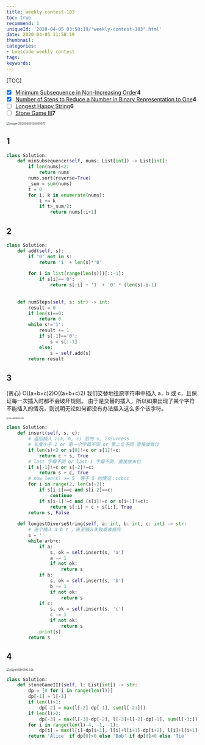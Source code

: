 ```yaml
---
title: weekly-contest-183
toc: true
recommend: 1
uniqueId: '2020-04-05 03:58:19/"weekly-contest-183".html'
date: 2020-04-05 11:58:19
thumbnail:
categories:
- Leetcode weekly contest
tags:
keywords:
---
```


[TOC]

- [x] [Minimum Subsequence in Non-Increasing Order](https://leetcode.com/contest/weekly-contest-183/problems/minimum-subsequence-in-non-increasing-order)**4**
- [x] [Number of Steps to Reduce a Number in Binary Representation to One](https://leetcode.com/contest/weekly-contest-183/problems/number-of-steps-to-reduce-a-number-in-binary-representation-to-one)**4**
- [ ] [Longest Happy String](https://leetcode.com/contest/weekly-contest-183/problems/longest-happy-string)**6**
- [ ] [Stone Game III](https://leetcode.com/contest/weekly-contest-183/problems/stone-game-iii)**7**

<!--more-->



<img src="/Users/zhangronghui/Library/Application Support/typora-user-images/image-20200405120055077.png" alt="image-20200405120055077" style="zoom:50%;" />



## 1

```python
class Solution:
    def minSubsequence(self, nums: List[int]) -> List[int]:
        if len(nums)<2:
            return nums
        nums.sort(reverse=True)
        _sum = sum(nums)
        t = 0
        for i, k in enumerate(nums):
            t += k
            if t>_sum/2:
                return nums[:i+1]
```

## 2

```python
class Solution:
    def add(self, s):
        if '0' not in s:
            return '1' + len(s)*'0'
        
        for i in list(range(len(s)))[::-1]:
            if s[i]=='0':
                return s[:i] + '1' + '0' * (len(s)-i-1)
        
        
    def numSteps(self, s: str) -> int:
        result = 0
        if len(s)==0:
            return 0
        while s!='1':
            result += 1
            if s[-1]=='0':
                s = s[:-1]
            else:
                s = self.add(s)
        return result
```

## 3

(贪心) O((a+b+c)2)O((a+b+c)2)
我们交替地往原字符串中插入 a，b 或 c，且保证每一次插入时都不会破坏规则。
由于是交替的插入，所以如果出现了某个字符不能插入的情况，则说明无论如何都没有办法插入这么多个该字符。

<img src="https://i.loli.net/2020/04/05/S3muIil68NCVzWt.png" alt="S3muIil68NCVzWt" style="zoom: 33%;" />



```python
class Solution:
    def insert(self, s, c):
        # 返回插入 i(a, b, c) 后的 s, isSuccess
        # 长度小于 2 or 第一个字母不同 or 第二位不同 直接放首位
        if len(s)<2 or s[0]!=c or s[1]!=c:
            return c + s, True
        # last 字母不同 or last-1 字母不同，直接放末位
        if s[-1]!=c or s[-2]!=c:
            return s + c, True
        # now len(s) >= 5  等于 5 的情况：ccbcc
        for i in range(2, len(s)-2):
            if s[i-1]==c and s[i-2]==c:
                continue
            if s[i-1]!=c and (s[i]!=c or s[i+1]!=c):
                return s[:i] + c + s[i:], True
        return s, False
    
    def longestDiverseString(self, a: int, b: int, c: int) -> str:
        # 逐个插入 a b c ，直至插入失败或者插完
        s = ''
        while a+b+c:
            if a:
                s, ok = self.insert(s, 'a')
                a -= 1
                if not ok:
                    return s
            if b:
                s, ok = self.insert(s, 'b')
                b -= 1
                if not ok:
                    return s
            if c:
                s, ok = self.insert(s, 'c')
                c -= 1
                if not ok:
                    return s
            print(s)
        return s
```

## 4

<img src="https://i.loli.net/2020/04/08/oQypV49rS5KL32k.png" alt="oQypV49rS5KL32k" style="zoom:50%;" />

```python
class Solution:
    def stoneGameIII(self, l: List[int]) -> str:
        dp = [0 for i in range(len(l))]
        dp[-1] = l[-1]
        if len(l)>1:
            dp[-2] = max(l[-2]-dp[-1], sum(l[-2:]))
        if len(l)>2:
            dp[-3] = max(l[-3]-dp[-2], l[-3]+l[-2]-dp[-1], sum(l[-3:]))
        for i in range(len(l)-4, -1, -1):
            dp[i] = max(l[i]-dp[i+1], l[i]+l[i+1]-dp[i+2], l[i]+l[i+1]+l[i+2]-dp[i+3])
        return 'Alice' if dp[0]>0 else 'Bob' if dp[0]<0 else 'Tie'
        
```


